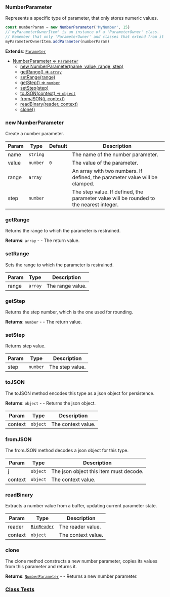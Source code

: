 <a name="NumberParameter"></a>

### NumberParameter 
Represents a specific type of parameter, that only stores numeric values.

```javascript
const numberParam = new NumberParameter('MyNumber', 15)
//'myParameterOwnerItem' is an instance of a 'ParameterOwner' class.
// Remember that only 'ParameterOwner' and classes that extend from it can host 'Parameter' objects.
myParameterOwnerItem.addParameter(numberParam)
```


**Extends**: <code>[Parameter](api/SceneTree/Parameters/Parameter.md)</code>  

* [NumberParameter ⇐ <code>Parameter</code>](#NumberParameter)
    * [new NumberParameter(name, value, range, step)](#new-NumberParameter)
    * [getRange() ⇒ <code>array</code>](#getRange)
    * [setRange(range)](#setRange)
    * [getStep() ⇒ <code>number</code>](#getStep)
    * [setStep(step)](#setStep)
    * [toJSON(context) ⇒ <code>object</code>](#toJSON)
    * [fromJSON(j, context)](#fromJSON)
    * [readBinary(reader, context)](#readBinary)
    * [clone()](#clone)

<a name="new_NumberParameter_new"></a>

### new NumberParameter
Create a number parameter.


| Param | Type | Default | Description |
| --- | --- | --- | --- |
| name | <code>string</code> |  | The name of the number parameter. |
| value | <code>number</code> | <code>0</code> | The value of the parameter. |
| range | <code>array</code> |  | An array with two numbers. If defined, the parameter value will be clamped. |
| step | <code>number</code> |  | The step value. If defined, the parameter value will be rounded to the nearest integer. |

<a name="NumberParameter+getRange"></a>

### getRange
Returns the range to which the parameter is restrained.


**Returns**: <code>array</code> - - The return value.  
<a name="NumberParameter+setRange"></a>

### setRange
Sets the range to which the parameter is restrained.



| Param | Type | Description |
| --- | --- | --- |
| range | <code>array</code> | The range value. |

<a name="NumberParameter+getStep"></a>

### getStep
Returns the step number, which is the one used for rounding.


**Returns**: <code>number</code> - - The return value.  
<a name="NumberParameter+setStep"></a>

### setStep
Returns step value.



| Param | Type | Description |
| --- | --- | --- |
| step | <code>number</code> | The step value. |

<a name="NumberParameter+toJSON"></a>

### toJSON
The toJSON method encodes this type as a json object for persistence.


**Returns**: <code>object</code> - - Returns the json object.  

| Param | Type | Description |
| --- | --- | --- |
| context | <code>object</code> | The context value. |

<a name="NumberParameter+fromJSON"></a>

### fromJSON
The fromJSON method decodes a json object for this type.



| Param | Type | Description |
| --- | --- | --- |
| j | <code>object</code> | The json object this item must decode. |
| context | <code>object</code> | The context value. |

<a name="NumberParameter+readBinary"></a>

### readBinary
Extracts a number value from a buffer, updating current parameter state.



| Param | Type | Description |
| --- | --- | --- |
| reader | <code>[BinReader](api/SceneTree/BinReader.md)</code> | The reader value. |
| context | <code>object</code> | The context value. |

<a name="NumberParameter+clone"></a>

### clone
The clone method constructs a new number parameter, copies its values
from this parameter and returns it.


**Returns**: [<code>NumberParameter</code>](#NumberParameter) - - Returns a new number parameter.  


### [Class Tests](api/SceneTree/Parameters/NumberParameter.test)